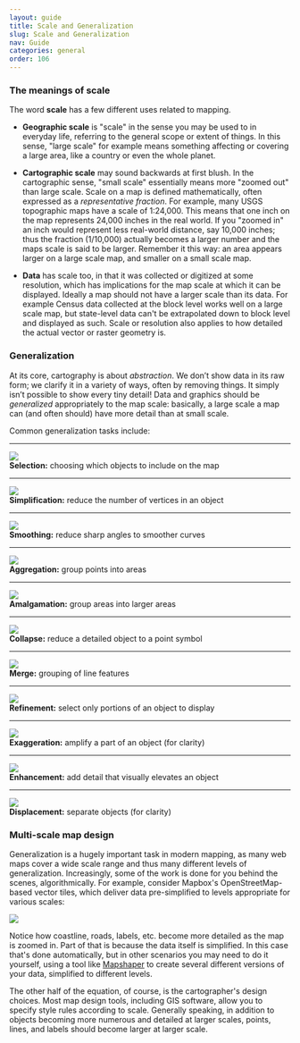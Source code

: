 ```yaml
---
layout: guide
title: Scale and Generalization
slug: Scale and Generalization
nav: Guide
categories: general
order: 106
---
```


### The meanings of scale

The word **scale** has a few different uses related to mapping.

- **Geographic scale** is "scale" in the sense you may be used to in everyday life, referring to the general scope or extent of things. In this sense, "large scale" for example means something affecting or covering a large area, like a country or even the whole planet.

- **Cartographic scale** may sound backwards at first blush. In the cartographic sense, "small scale" essentially means more "zoomed out" than large scale. Scale on a map is defined mathematically, often expressed as a _representative fraction_. For example, many USGS topographic maps have a scale of 1:24,000. This means that one inch on the map represents 24,000 inches in the real world. If you "zoomed in" an inch would represent less real-world distance, say 10,000 inches; thus the fraction (1/10,000) actually becomes a larger number and the maps scale is said to be larger. Remember it this way: an area appears larger on a large scale map, and smaller on a small scale map.

- **Data** has scale too, in that it was collected or digitized at some resolution, which has implications for the map scale at which it can be displayed. Ideally a map should not have a larger scale than its data. For example Census data collected at the block level works well on a large scale map, but state-level data can't be extrapolated down to block level and displayed as such. Scale or resolution also applies to how detailed the actual vector or raster geometry is.

### Generalization

At its core, cartography is about _abstraction_. We don’t show data in its raw form; we clarify it in a variety of ways, often by removing things. It simply isn’t possible to show every tiny detail! Data and graphics should be _generalized_ appropriately to the map scale: basically, a large scale a map can (and often should) have more detail than at small scale. 

Common generalization tasks include:

-----

![]({{site.baseurl}}/media/guide/selection.png)  
**Selection:** choosing which objects to include on the map

-----

![]({{site.baseurl}}/media/guide/simplification.png)  
**Simplification:** reduce the number of vertices in an object

-----

![]({{site.baseurl}}/media/guide/smoothing.png)  
**Smoothing:** reduce sharp angles to smoother curves

-----

![]({{site.baseurl}}/media/guide/aggregation.png)  
**Aggregation:** group points into areas

-----

![]({{site.baseurl}}/media/guide/amalgamation.png)  
**Amalgamation:** group areas into larger areas

-----

![]({{site.baseurl}}/media/guide/collapse.png)  
**Collapse:** reduce a detailed object to a point symbol

-----

![]({{site.baseurl}}/media/guide/merge.png)  
**Merge:** grouping of line features

-----

![]({{site.baseurl}}/media/guide/refinement.png)  
**Refinement:** select only portions of an object to display

-----

![]({{site.baseurl}}/media/guide/exaggeration.png)  
**Exaggeration:** amplify a part of an object (for clarity)

-----

![]({{site.baseurl}}/media/guide/enhancement.png)  
**Enhancement:** add detail that visually elevates an object

-----

![]({{site.baseurl}}/media/guide/displacement.png)  
**Displacement:** separate objects (for clarity)

### Multi-scale map design

Generalization is a hugely important task in modern mapping, as many web maps cover a wide scale range and thus many different levels of generalization. Increasingly, some of the work is done for you behind the scenes, algorithmically. For example, consider Mapbox's OpenStreetMap-based vector tiles, which deliver data pre-simplified to levels appropriate for various scales:

![]({{site.baseurl}}/media/guide/mapbox_scale.jpg)

Notice how coastline, roads, labels, etc. become more detailed as the map is zoomed in. Part of that is because the data itself is simplified. In this case that's done automatically, but in other scenarios you may need to do it yourself, using a tool like [Mapshaper](http://mapshaper.org/) to create several different versions of your data, simplified to different levels.

The other half of the equation, of course, is the cartographer's design choices. Most map design tools, including GIS software, allow you to specify style rules according to scale. Generally speaking, in addition to objects becoming more numerous and detailed at larger scales, points, lines, and labels should become larger at larger scale.